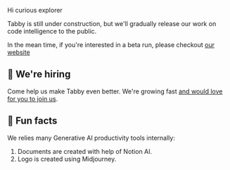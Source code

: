 Hi curious explorer

Tabby is still under construction, but we'll gradually release our work on code intelligence to the public.

In the mean time, if you're interested in a beta run, please checkout [our website](https://tabbyml.com)

## 🙋 We're hiring
Come help us make Tabby even better. We're growing fast [and would love for you to join us](https://tabbyml.notion.site/Careers-35b1a77f3d1743d9bae06b7d6d5b814a).

## 👻 Fun facts
We relies many Generative AI productivity tools internally:
1. Documents are created with help of Notion AI.
2. Logo is created using Midjourney.
